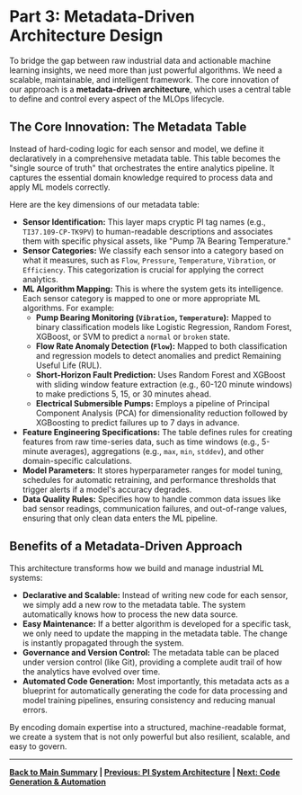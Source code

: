 # Part 3: Metadata-Driven Architecture Design

To bridge the gap between raw industrial data and actionable machine learning insights, we need more than just powerful algorithms. We need a scalable, maintainable, and intelligent framework. The core innovation of our approach is a **metadata-driven architecture**, which uses a central table to define and control every aspect of the MLOps lifecycle.

## The Core Innovation: The Metadata Table

Instead of hard-coding logic for each sensor and model, we define it declaratively in a comprehensive metadata table. This table becomes the "single source of truth" that orchestrates the entire analytics pipeline. It captures the essential domain knowledge required to process data and apply ML models correctly.

Here are the key dimensions of our metadata table:

*   **Sensor Identification:** This layer maps cryptic PI tag names (e.g., `TI37.109-CP-TK9PV`) to human-readable descriptions and associates them with specific physical assets, like "Pump 7A Bearing Temperature."
*   **Sensor Categories:** We classify each sensor into a category based on what it measures, such as `Flow`, `Pressure`, `Temperature`, `Vibration`, or `Efficiency`. This categorization is crucial for applying the correct analytics.
*   **ML Algorithm Mapping:** This is where the system gets its intelligence. Each sensor category is mapped to one or more appropriate ML algorithms. For example:
    *   **Pump Bearing Monitoring (`Vibration`, `Temperature`):** Mapped to binary classification models like Logistic Regression, Random Forest, XGBoost, or SVM to predict a `normal` or `broken` state.
    *   **Flow Rate Anomaly Detection (`Flow`):** Mapped to both classification and regression models to detect anomalies and predict Remaining Useful Life (RUL).
    *   **Short-Horizon Fault Prediction:** Uses Random Forest and XGBoost with sliding window feature extraction (e.g., 60-120 minute windows) to make predictions 5, 15, or 30 minutes ahead.
    *   **Electrical Submersible Pumps:** Employs a pipeline of Principal Component Analysis (PCA) for dimensionality reduction followed by XGBoosting to predict failures up to 7 days in advance.
*   **Feature Engineering Specifications:** The table defines rules for creating features from raw time-series data, such as time windows (e.g., 5-minute averages), aggregations (e.g., `max`, `min`, `stddev`), and other domain-specific calculations.
*   **Model Parameters:** It stores hyperparameter ranges for model tuning, schedules for automatic retraining, and performance thresholds that trigger alerts if a model's accuracy degrades.
*   **Data Quality Rules:** Specifies how to handle common data issues like bad sensor readings, communication failures, and out-of-range values, ensuring that only clean data enters the ML pipeline.

## Benefits of a Metadata-Driven Approach

This architecture transforms how we build and manage industrial ML systems:

*   **Declarative and Scalable:** Instead of writing new code for each sensor, we simply add a new row to the metadata table. The system automatically knows how to process the new data source.
*   **Easy Maintenance:** If a better algorithm is developed for a specific task, we only need to update the mapping in the metadata table. The change is instantly propagated through the system.
*   **Governance and Version Control:** The metadata table can be placed under version control (like Git), providing a complete audit trail of how the analytics have evolved over time.
*   **Automated Code Generation:** Most importantly, this metadata acts as a blueprint for automatically generating the code for data processing and model training pipelines, ensuring consistency and reducing manual errors.

By encoding domain expertise into a structured, machine-readable format, we create a system that is not only powerful but also resilient, scalable, and easy to govern.

---

**[Back to Main Summary](./00_main_summary.md) | [Previous: PI System Architecture](./02_pi_system_architecture.md) | [Next: Code Generation & Automation](./04_code_generation_and_automation.md)**